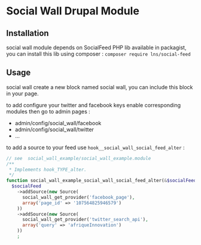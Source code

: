 # Social Wall Drupal Module

## Installation

social wall module depends on SocialFeed PHP lib available in packagist, you can install this lib using composer : `composer require lns/social-feed`

## Usage

social wall create a new block named social wall, you can include this block in your page.

to add configure your twitter and facebook keys enable corresponding modules then go to admin pages :
* admin/config/social_wall/facebook
* admin/config/social_wall/twitter
* …

to add a source to your feed use `hook__social_wall_social_feed_alter` :

```php
// see  social_wall_example/social_wall_example.module
/**
 * Implements hook_TYPE_alter.
 */
function social_wall_example_social_wall_social_feed_alter(&$socialFeed) {
  $socialFeed
    ->addSource(new Source(
      social_wall_get_provider('facebook_page'),
      array('page_id' => '107564825946579')
    ))
    ->addSource(new Source(
      social_wall_get_provider('twitter_search_api'),
      array('query' => 'afriqueInnovation')
    ))
    ;
```


